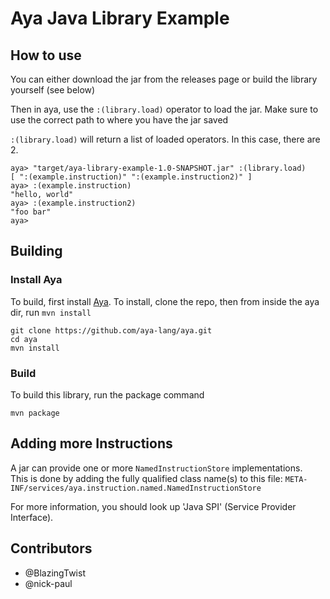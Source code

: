 # Aya Java Library Example

## How to use

You can either download the jar from the releases page or build the library yourself (see below)

Then in aya, use the `:(library.load)` operator to load the jar. Make sure to use the correct path to where you have the jar saved

`:(library.load)` will return a list of loaded operators. In this case, there are 2.

```
aya> "target/aya-library-example-1.0-SNAPSHOT.jar" :(library.load)
[ ":(example.instruction)" ":(example.instruction2)" ]
aya> :(example.instruction)
"hello, world"
aya> :(example.instruction2)
"foo bar"
aya> 
```

## Building

### Install Aya

To build, first install [Aya](https://github.com/aya-lang/aya/). To install, clone the repo, then from inside the aya dir, run `mvn install`

```
git clone https://github.com/aya-lang/aya.git
cd aya
mvn install
```

### Build

To build this library, run the package command

```
mvn package
```

## Adding more Instructions

A jar can provide one or more `NamedInstructionStore` implementations.  
This is done by adding the fully qualified class name(s) to this file:
`META-INF/services/aya.instruction.named.NamedInstructionStore`

For more information, you should look up 'Java SPI' (Service Provider Interface).

## Contributors

  - @BlazingTwist
  - @nick-paul
